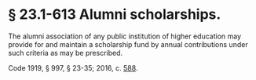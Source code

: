 # § 23.1-613 Alumni scholarships.

<p>The alumni association of any public institution of higher education may provide for and maintain a scholarship fund by annual contributions under such criteria as may be prescribed.</p><p>Code 1919, § 997, § 23-35; 2016, c. <a href='http://lis.virginia.gov/cgi-bin/legp604.exe?161+ful+CHAP0588'>588</a>.</p>